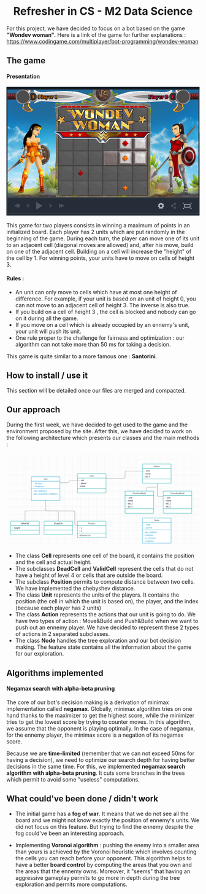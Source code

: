 # <center> Refresher in CS - M2 Data Science </center>

For this project, we have decided to focus on a bot based on the game **"Wondev woman"**. 
Here is a link of the game for further explanations : https://www.codingame.com/multiplayer/bot-programming/wondev-woman


## The game 

#### Presentation 

![Game](Images/WONDEV.PNG "Game")

This game for two players consists in winning a maximum of points in an initialized board. Each player has 2 units which are put randomly in the beginning of the game. During each turn, the player can move one of its unit to an adjacent cell (diagonal moves are allowed) and, after his move, build on one of the adjacent cell. Building on a cell will increase the "height" of the cell by 1. For winning points, your units have to move on cells of height 3.

#### Rules : 

- An unit can only move to cells which have at most one height of difference. For example, if your unit is based on an unit of height 0, you can not move to an adjacent cell of height 3. The inverse is also true. 
- If you build on a cell of height 3 , the cell is blocked and nobody can go on it during all the game. 
- If you move on a cell which is already occupied by an ennemy's unit, your unit will push its unit.
- One rule proper to the challenge for fairness and optimization : our algorithm can not take more than 50 ms for taking a decision.


This game is quite similar to a more famous one : **Santorini**.

## How to install / use it

This section will be detailed once our files are merged and compacted.

## Our approach 

During the first week, we have decided to get used to the game and the environment proposed by the site. After this, we have decided to work on the following architecture which presents our classes and the main methods : 

![Diagram](Images/diagram.png "Diagram")



- The class **Cell** represents one cell of the board, it contains the position and the cell and actual height.
- The subclasses **DeadCell** and **ValidCell** represent the cells that do not have a height of level 4 or cells that are outside the board.
- The subclass **Position** permits to compute distance between two cells. We have implemented the chebyshev distance. 
- The class **Unit** represents the units of the players. It contains the position (the cell in which the unit is based on), the player, and the index (because each player has 2 units)
- The class **Action** represents the actions that our unit is going to do. We have two types of action : Move&Build and Push&Build when we want to push out an ennemy player. We have decided to represent these 2 types of actions in 2 separated subclasses. 
- The class **Node** handles the tree exploration and our bot decision making. The feature state contains all the information about the game for our exploration.

## Algorithms implemented 

#### Negamax  search with alpha-beta pruning

The core of our bot's decision making is a derivation of minimax implementation called **negamax**. Globally, minimax algorithm tries on one hand thanks to the maximizer to get the highest score, while the minimizer tries to get the lowest score by trying to counter moves. In this algorithm, we assume that the opponent is playing optimally. In the case of negamax, for the ennemy player, the minimax score is a negation of its negamax score. 

Because we are **time-limited** (remember that we can not exceed 50ms for having a decision), we need to optimize our search depth for having better decisions in the same time. For this, we implemented **negamax search algorithm with alpha-beta pruning**. It cuts some branches in the trees which permit to avoid some "useless" computations. 

## What could've been done / didn't work

- The initial game has a **fog of war**. It means that we do not see all the board and we might not know exactly the position of ennemy's units. We did not focus on this feature. But trying to find the ennemy despite the fog could've been an interesting approach.

- Implementing **Voronoi algorithm** : pushing the enemy into a smaller area than yours is achieved by the Voronoi heuristic which involves counting the cells you can reach before your opponent. This algorithm helps to have a better **board control** by computing the areas that you own and the areas that the ennemy owns. Moreover, it "seems" that having an aggressive gameplay permits to go more in depth during the tree exploration and permits more computations. 